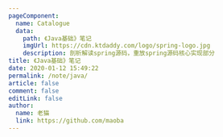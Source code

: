 ```yaml
---
pageComponent:
  name: Catalogue
  data:
    path: 《Java基础》笔记
    imgUrl: https://cdn.ktdaddy.com/logo/spring-logo.jpg
    description: 剖析解读spring源码，重放spring源码核心实现部分
title: 《Java基础》笔记
date: 2020-01-12 15:49:22
permalink: /note/java/
article: false
comment: false
editLink: false
author:
  name: 老猫
  link: https://github.com/maoba
---
```

